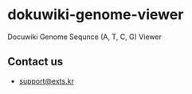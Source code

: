 # dokuwiki-genome-viewer
Docuwiki Genome Sequnce (A, T, C, G) Viewer

## Contact us
- support@exts.kr
